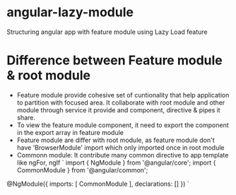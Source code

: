 # angular-lazy-module
Structuring angular app with feature module using Lazy Load feature
# Difference between Feature module & root module
  - Feature module provide cohesive set of cuntionality that help application to partition with focused area. It collaborate with root module and other module through service it provide and component, directive & pipes it share.
  - To view the feature module component, it need to export the component in the export array in feature module
  - Feature module are differ with root module, as feature module don't have 'BrowserModule' import which only imported once in root module
  - Commonn module: It contribute many common directive to app template like ngFor, ngIf
`
 import { NgModule } from '@angular/core';
import { CommonModule } from '@angular/common';

@NgModule({
  imports: [
    CommonModule
  ],
  declarations: []
})
`
